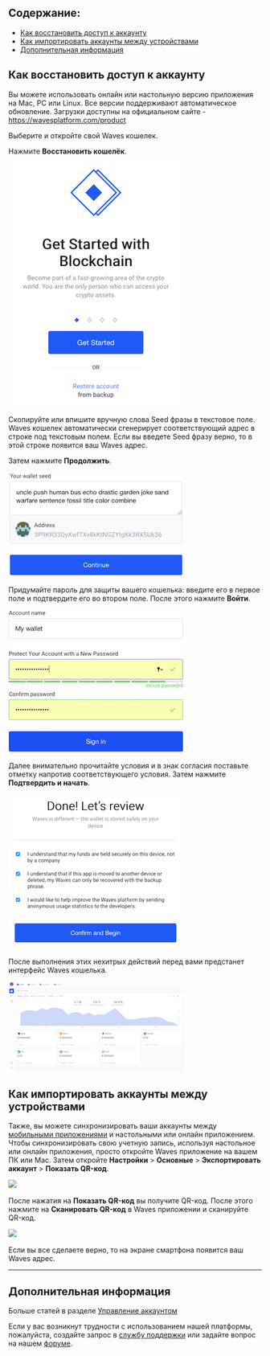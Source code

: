 ## **Содержание**:

* [Как восстановить доступ к аккаунту](#как-восстановить-доступ-к-аккаунту)
* [Как импортировать аккаунты между устройствами](#как-импортировать-аккаунты-между-устройствами)
* [Дополнительная информация](#дополнительная-информация)

## Как восстановить доступ к аккаунту

Вы можете использовать онлайн или настольную версию приложения на Mac, PC или Linux. Все версии поддерживают автоматическое обновление. Загрузки доступны на официальном сайте - https://wavesplatform.com/product

Выберите и откройте свой Waves кошелек.

Нажмите **Восстановить кошелёк**.

![](/_assets/account_restoring_01.png)

Скопируйте или впишите вручную слова Seed фразы в текстовое поле.
Waves кошелек автоматически сгенерирует соответствующий адрес в строке под текстовым полем. Если вы введете Seed фразу верно, то в этой строке появится ваш Waves адрес.

Затем нажмите **Продолжить**.

![](/_assets/account_restoring_02.png)

Придумайте пароль для защиты вашего кошелька: введите его в первое поле и подтвердите его во втором поле.
После этого нажмите **Войти**.  

![](/_assets/account_restoring_003.png)

Далее внимательно прочитайте условия и в знак согласия поставьте отметку напротив соответствующего условия.
Затем нажмите **Подтвердить и начать**.

![](/_assets/account_restoring_04.png)

После выполнения этих нехитрых действий перед вами предстанет интерфейс Waves кошелька.

![](/_assets/account_restoring_05.png)

## Как импортировать аккаунты между устройствами

Также, вы можете синхронизировать ваши аккаунты между [мобильными приложениями](/waves-client/mobile-apps.md) и настольными или онлайн приложением. Чтобы синхронизировать свою учетную запись, используя настольное или онлайн приложения, просто откройте Waves приложение на вашем ПК или Mac. Затем откройте **Настройки** > **Основные** > **Экспортировать аккаунт** > **Показать QR-код**.

![](/_assets/account_restoring_06.png)

После нажатия на **Показать QR-код** вы получите QR-код. После этого нажмите на **Сканировать QR-код** в Waves приложении и сканируйте QR-код.

![](/_assets/account_restoring_07.png)

Если вы все сделаете верно, то на экране смартфона появится ваш Waves адрес.

___

## Дополнительная информация

Больше статей в разделе [Управление аккаунтом](/waves-client/account-management.md)

Если у вас возникнут трудности с использованием нашей платформы, пожалуйста, создайте запрос в [службу поддержки](https://support.wavesplatform.com/) или задайте вопрос на нашем [форуме](https://forum.wavesplatform.com/).
